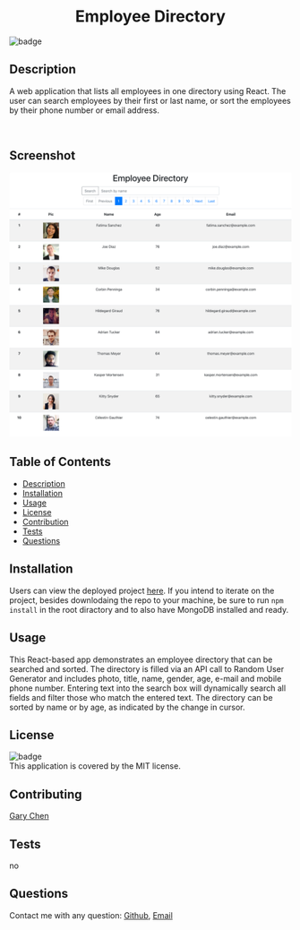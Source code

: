 <h1 align="center">Employee Directory</h1>

![badge](https://img.shields.io/badge/license-MIT-brightgreen)<br />

## Description 
A web application that lists all employees in one directory using React. The user can search employees by their first or last name, or sort the employees by their phone number or email address.

<br/>

## Screenshot
![workoutTracker](./demo/Employee_directory.png)
  

## Table of Contents

- [Description](#description)
- [Installation](#installation)
- [Usage](#usage)
- [License](#license)
- [Contribution](#contributing)
- [Tests](#tests)
- [Questions](#questions)

## Installation
Users can view the deployed project [here](https://garychen513.github.io/employee_directory/). If you intend to iterate on the project, besides downlodaing the repo to your machine, be sure to run `npm install` in the root diractory and to also have MongoDB installed and ready.


## Usage
This React-based app demonstrates an employee directory that can be searched and sorted. The directory is filled via an API call to Random User Generator and includes photo, title, name, gender, age, e-mail and mobile phone number. Entering text into the search box will dynamically search all fields and filter those who match the entered text. The directory can be sorted by name or by age, as indicated by the change in cursor.


## License
![badge](https://img.shields.io/badge/license-MIT-brightgreen)<br />
This application is covered by the MIT license.

## Contributing
[Gary Chen](https://github.com/GaryChen513)

## Tests
no

## Questions
Contact me with any question: [Github](https://github.com/GaryChen513), 
[Email](mailto:garychen19970513@gmail.com)
